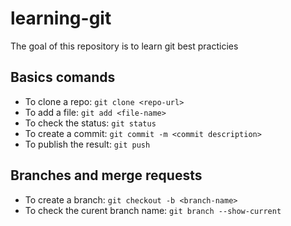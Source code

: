 # learning-git
The goal of this repository is to learn git best practicies


## Basics comands

- To clone a repo: `git clone <repo-url>`
- To add a file: `git add <file-name>`
- To check the status: `git status`
- To create a commit: `git commit -m <commit description>`
- To publish the result: `git push`

## Branches and merge requests

- To create a branch: `git checkout -b <branch-name>`
- To check the curent branch name: `git branch --show-current`
